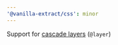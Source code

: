 ```yaml
---
'@vanilla-extract/css': minor
---
```


Support for [cascade layers](https://developer.mozilla.org/en-US/docs/Web/CSS/@layer) (`@layer`)
